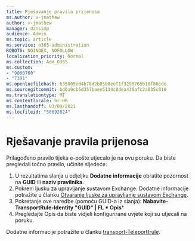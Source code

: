 ```yaml
---
title: Rješavanje pravila prijenosa
ms.author: v-jmathew
author: v-jmathew
manager: dansimp
audience: Admin
ms.topic: article
ms.service: o365-administration
ROBOTS: NOINDEX, NOFOLLOW
localization_priority: Normal
ms.collection: Adm_O365
ms.custom:
- "9000760"
- "7391"
ms.openlocfilehash: 635009ed4b78d2b05b0eef1f3298765b10f86ede
ms.sourcegitcommit: bd6a9cb5d357baee5134c0dea430afc2a035c810
ms.translationtype: MT
ms.contentlocale: hr-HR
ms.lasthandoff: 03/09/2021
ms.locfileid: "50692824"
---
```

# <a name="fix-transport-rules"></a>Rješavanje pravila prijenosa

Prilagođeno pravilo tijeka e-pošte utjecalo je na ovu poruku. Da biste pregledali točno pravilo, učinite sljedeće:

1. U rezultatima slanja u odjeljku **Dodatne informacije** obratite pozornost na **GUID** ili **naziv pravilnika**.
2. Pokreni ljusku za upravljanje sustavom Exchange. Dodatne informacije potražite u članku [Otvaranje ljuske za upravljanje sustavom Exchange](https://go.microsoft.com/fwlink/?linkid=2101432).
3. Pokretanje ove naredbe (pomoću GUID-a iz slanja):  **Nabavite-TransportRule-Identity "GUID" | FL * Opis***
4. Pregledajte Opis da biste vidjeli konfigurirane uvjete koji su utjecali na poruku.

Dodatne informacije potražite u članku [transport-Teleporttrule](https://go.microsoft.com/fwlink/?linkid=2101523).
